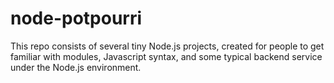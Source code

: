 # node-potpourri
This repo consists of several tiny Node.js projects, created for people to get familiar with modules, Javascript syntax, and some typical backend service under the Node.js environment.
